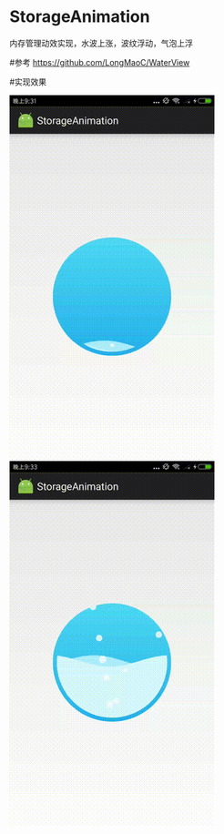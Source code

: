 # StorageAnimation
内存管理动效实现，水波上涨，波纹浮动，气泡上浮

#参考
https://github.com/LongMaoC/WaterView

#实现效果

![image](https://github.com/Huangrong16/StorageAnimation/blob/master/StorageAnimation/raw/device-2018-08-14-213218.gif)
![image](https://github.com/Huangrong16/StorageAnimation/blob/master/StorageAnimation/raw/device-2018-08-14-213444.gif)
